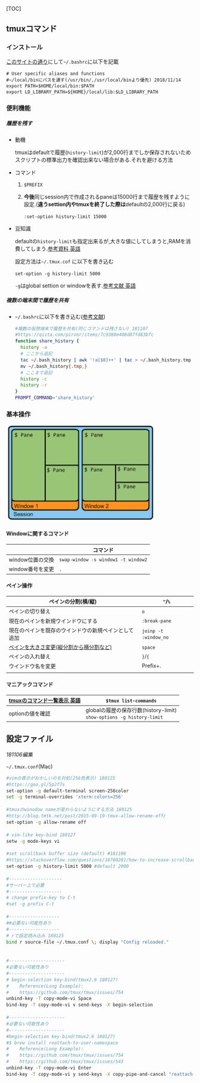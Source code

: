 [TOC]

## tmuxコマンド

### インストール

[このサイトの通り](https://qiita.com/makisyu/items/d6b32d88cdd97b01a00f)にして`~/.bashrc`に以下を記載

```
# User specific aliases and functions
#~/local/binにパスを通す(/usr/bin/,/usr/local/binより優先) 2018/11/14                                                      
export PATH=$HOME/local/bin:$PATH     
export LD_LIBRARY_PATH=${HOME}/local/lib:$LD_LIBRARY_PATH
```

### 便利機能

##### 履歴を残す

* 動機

  tmuxはdefaultで履歴(`history-limit`)が2,000行までしか保存されないためスクリプトの標準出力を確認出来ない場合がある.それを避ける方法

* コマンド

  1. `$PREFIX`

  2. **今後**同じsession内で作成されるpaneは15000行まで履歴を残すように設定.(**違うsettion内やtmuxを終了した際は**defaultの2,000行に戻る)

     `:set-option history-limit 15000 `

* 豆知識

  defaultの`history-limit`も指定出来るが,大きな値にしてしまうと,RAMを消費してしまう.[参考資料 英語](https://stackoverflow.com/questions/18760281/how-to-increase-scrollback-buffer-size-in-tmux)

  設定方法は`~/.tmux.cof` に以下を書き込む

  `set-option -g history-limit 5000`

  `-g`はglobal settion or windowを表す.[参考文献  英語](https://superuser.com/questions/929430/what-does-the-set-g-command-do-in-tmux)

##### 複数の端末間で履歴を共有

* `~/.bashrc`に以下を書き込む([参考文献](https://qiita.com/piroor/items/7c9380e408d07fd83bfc))

  ```bash
  #複数の仮想端末で履歴を共有(同じコマンドは残さない) 181107
  #https://qiita.com/piroor/items/7c9380e408d07fd83bfc
  function share_history {
    history -a
    # ここから追記
    tac ~/.bash_history | awk '!a[$0]++' | tac > ~/.bash_history.tmp
    mv ~/.bash_history{.tmp,}
    # ここまで追記
    history -c
    history -r
  }
  PROMPT_COMMAND='share_history'
  ```

### 基本操作

<left><img src="../../img/tmux_pane.png" width="400px" /></left>

#### Windowに関するコマンド

|                  | コマンド                            |
| ---------------- | ----------------------------------- |
| window位置の交換 | `swap-window -s window1 -t window2` |
| window番号を変更 | `.`                                 |

#### ペイン操作

| ペインの分割(横/縦)                                          | `"`/`%`               |
| ------------------------------------------------------------ | --------------------- |
| ペインの切り替え                                             | `o`                   |
| 現在のペインを新規ウインドウにする                           | `:break-pane`         |
| 現在のペインを既存のウインドウの新規ペインとして追加         | `joinp -t :window_no` |
| [ペインを大きさ変更(縦分割から横分割など)](https://superuser.com/questions/493048/how-to-convert-2-horizontal-panes-to-vertical-panes-in-tmux) | `space`               |
| ペインの入れ替え                                             | `}`/`{`               |
| ウインドウ名を変更                                           | Prefix+.              |
|                                                              |                       |

#### マニアックコマンド

| [tmuxのコマンド一覧表示 英語](https://gist.github.com/kennyng/816c29eb75e8eb022108) | `$tmux list-commands`                                        |
| ------------------------------------------------------------ | ------------------------------------------------------------ |
| optionの値を確認                                             | globalの履歴の保存行数(history-limit)<br />`show-options -g history-limit` |



## 設定ファイル

*181106編集*

`~/.tmux.conf`(Mac)

``` bash
#vimの表示がおかしいのを対処(256色表示) 180125
#https://goo.gl/5pJf7s
set-option -g default-terminal screen-256color
set -g terminal-overrides 'xterm:colors=256'

#tmuxのwinodow nameが変わらないようにする方法 180125
#http://blog.tmtk.net/post/2015-09-19-tmux-allow-rename-off/
set-option -g allow-rename off

# vim-like key-bind 180127
setw -g mode-keys vi

#set scrollback buffer size (default) #181106
#https://stackoverflow.com/questions/18760281/how-to-increase-scrollback-buffer-size-in-tmux
set-option -g history-limit 5000 #default 2000

#--------------------
#サーバー上で必要
#--------------------
# change prefix-key to C-t                                                                
#set -g prefix C-t

#-------------------
##必要ない可能性あり
#-------------------
# rで設定読み込み 180125
bind r source-file ~/.tmux.conf \; display "Config reloaded."


#---------------------
#必要ない可能性あり
#---------------------
# begin-selection key-bind(tmux2.6 180127)
#    Reference(Long Example):
#    https://github.com/tmux/tmux/issues/754
unbind-key -T copy-mode-vi Space
bind-key -T copy-mode-vi v send-keys -X begin-selection

#---------------------
#必要ない可能性あり
#---------------------
#begin-selection key-bind(tmux2.6 180127) 
#$ brew install reattach-to-user-namespace 
#    Reference(Long Example):
#    https://github.com/tmux/tmux/issues/754
#    https://github.com/tmux/tmux/issues/543
unbind-key -T copy-mode-vi Enter
bind-key -T copy-mode-vi y send-keys -X copy-pipe-and-cancel "reattach-to-user-namespace pbcopy"



```





